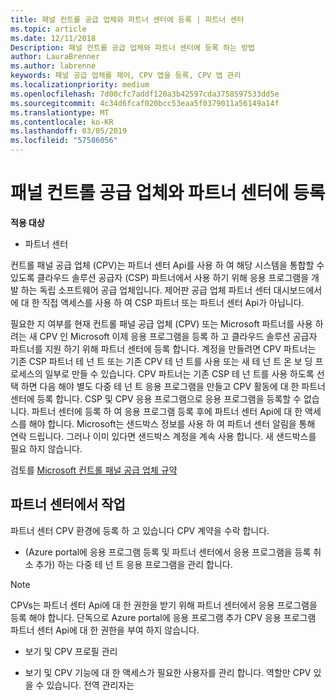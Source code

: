 ```yaml
---
title: 패널 컨트롤 공급 업체와 파트너 센터에 등록 | 파트너 센터
ms.topic: article
ms.date: 12/11/2018
Description: 패널 컨트롤 공급 업체와 파트너 센터에 등록 하는 방법
author: LauraBrenner
ms.author: labrenne
keywords: 패널 공급 업체를 제어, CPV 앱을 등록, CPV 앱 관리
ms.localizationpriority: medium
ms.openlocfilehash: 7d00cfc7addf120a3b42597cda3758597533dd5e
ms.sourcegitcommit: 4c34d6fcaf020bcc53eaa5f0379011a56149a14f
ms.translationtype: MT
ms.contentlocale: ko-KR
ms.lasthandoff: 03/05/2019
ms.locfileid: "57586056"
---
```

# <a name="enroll-in-partner-center-as-a-control-panel-vendor"></a>패널 컨트롤 공급 업체와 파트너 센터에 등록

**적용 대상**

- 파트너 센터

컨트롤 패널 공급 업체 (CPV)는 파트너 센터 Api를 사용 하 여 해당 시스템을 통합할 수 있도록 클라우드 솔루션 공급자 (CSP) 파트너에서 사용 하기 위해 응용 프로그램을 개발 하는 독립 소프트웨어 공급 업체입니다. 제어판 공급 업체 파트너 센터 대시보드에서에 대 한 직접 액세스를 사용 하 여 CSP 파트너 또는 파트너 센터 Api가 아닙니다.

필요한 지 여부를 현재 컨트롤 패널 공급 업체 (CPV) 또는 Microsoft 파트너를 사용 하려는 새 CPV 인 Microsoft 이제 응용 프로그램을 등록 하 고 클라우드 솔루션 공급자 파트너를 지원 하기 위해 파트너 센터에 등록 합니다. 계정을 만들려면 CPV 파트너는 기존 CSP 파트너 테 넌 트 또는 기존 CPV 테 넌 트를 사용 또는 새 테 넌 트 온 보 딩 프로세스의 일부로 만들 수 있습니다. CPV 파트너는 기존 CSP 테 넌 트를 사용 하도록 선택 하면 다음 해야 별도 다중 테 넌 트 응용 프로그램을 만들고 CPV 활동에 대 한 파트너 센터에 등록 합니다. CSP 및 CPV 응용 프로그램으로 응용 프로그램을 등록할 수 없습니다. 파트너 센터에 등록 하 여 응용 프로그램 등록 후에 파트너 센터 Api에 대 한 액세스를 해야 합니다.  Microsoft는 샌드박스 정보를 사용 하 여 파트너 센터 알림을 통해 연락 드립니다. 그러나 이미 있다면 샌드박스 계정을 계속 사용 합니다. 새 샌드박스를 필요 하지 않습니다.   

검토를 [Microsoft 컨트롤 패널 공급 업체 규약](https://go.microsoft.com/fwlink/?linkid=2055198)


## <a name="working-in-partner-center"></a>파트너 센터에서 작업
파트너 센터 CPV 환경에 등록 하 고 있습니다 CPV 계약을 수락 합니다.

- (Azure portal에 응용 프로그램 등록 및 파트너 센터에서 응용 프로그램을 등록 취소 추가) 하는 다중 테 넌 트 응용 프로그램을 관리 합니다.

>[!Note] 
>CPVs는 파트너 센터 Api에 대 한 권한을 받기 위해 파트너 센터에서 응용 프로그램을 등록 해야 합니다. 단독으로 Azure portal에 응용 프로그램 추가 CPV 응용 프로그램 파트너 센터 Api에 대 한 권한을 부여 하지 않습니다. 

- 보기 및 CPV 프로필 관리 

- 보기 및 CPV 기능에 대 한 액세스가 필요한 사용자를 관리 합니다. 역할만 CPV 있을 수 있습니다. 전역 관리자는


